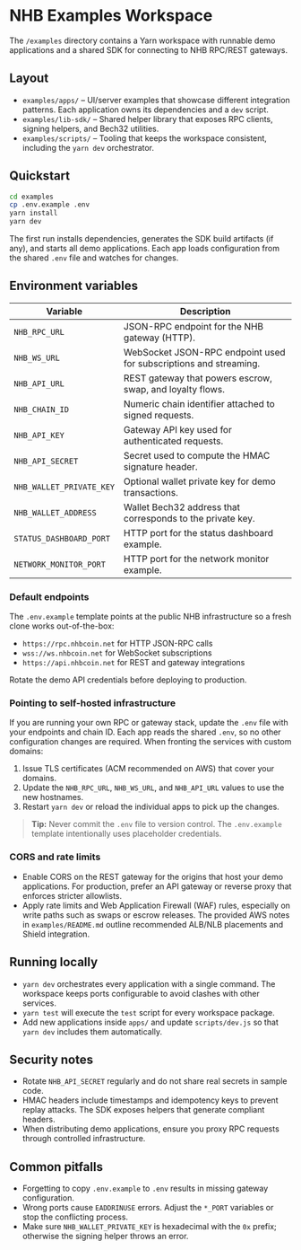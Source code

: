 # NHB Examples Workspace

The `/examples` directory contains a Yarn workspace with runnable demo applications and a shared SDK for connecting to NHB RPC/REST gateways.

## Layout

- `examples/apps/` – UI/server examples that showcase different integration patterns. Each application owns its dependencies and a `dev` script.
- `examples/lib-sdk/` – Shared helper library that exposes RPC clients, signing helpers, and Bech32 utilities.
- `examples/scripts/` – Tooling that keeps the workspace consistent, including the `yarn dev` orchestrator.

## Quickstart

```bash
cd examples
cp .env.example .env
yarn install
yarn dev
```

The first run installs dependencies, generates the SDK build artifacts (if any), and starts all demo applications. Each app loads configuration from the shared `.env` file and watches for changes.

## Environment variables

| Variable | Description |
| --- | --- |
| `NHB_RPC_URL` | JSON-RPC endpoint for the NHB gateway (HTTP). |
| `NHB_WS_URL` | WebSocket JSON-RPC endpoint used for subscriptions and streaming. |
| `NHB_API_URL` | REST gateway that powers escrow, swap, and loyalty flows. |
| `NHB_CHAIN_ID` | Numeric chain identifier attached to signed requests. |
| `NHB_API_KEY` | Gateway API key used for authenticated requests. |
| `NHB_API_SECRET` | Secret used to compute the HMAC signature header. |
| `NHB_WALLET_PRIVATE_KEY` | Optional wallet private key for demo transactions. |
| `NHB_WALLET_ADDRESS` | Wallet Bech32 address that corresponds to the private key. |
| `STATUS_DASHBOARD_PORT` | HTTP port for the status dashboard example. |
| `NETWORK_MONITOR_PORT` | HTTP port for the network monitor example. |

### Default endpoints

The `.env.example` template points at the public NHB infrastructure so a fresh clone works out-of-the-box:

- `https://rpc.nhbcoin.net` for HTTP JSON-RPC calls
- `wss://ws.nhbcoin.net` for WebSocket subscriptions
- `https://api.nhbcoin.net` for REST and gateway integrations

Rotate the demo API credentials before deploying to production.

### Pointing to self-hosted infrastructure

If you are running your own RPC or gateway stack, update the `.env` file with your endpoints and chain ID. Each app reads the shared `.env`, so no other configuration changes are required. When fronting the services with custom domains:

1. Issue TLS certificates (ACM recommended on AWS) that cover your domains.
2. Update the `NHB_RPC_URL`, `NHB_WS_URL`, and `NHB_API_URL` values to use the new hostnames.
3. Restart `yarn dev` or reload the individual apps to pick up the changes.

> **Tip:** Never commit the `.env` file to version control. The `.env.example` template intentionally uses placeholder credentials.

### CORS and rate limits

- Enable CORS on the REST gateway for the origins that host your demo applications. For production, prefer an API gateway or reverse proxy that enforces stricter allowlists.
- Apply rate limits and Web Application Firewall (WAF) rules, especially on write paths such as swaps or escrow releases. The provided AWS notes in `examples/README.md` outline recommended ALB/NLB placements and Shield integration.

## Running locally

- `yarn dev` orchestrates every application with a single command. The workspace keeps ports configurable to avoid clashes with other services.
- `yarn test` will execute the `test` script for every workspace package.
- Add new applications inside `apps/` and update `scripts/dev.js` so that `yarn dev` includes them automatically.

## Security notes

- Rotate `NHB_API_SECRET` regularly and do not share real secrets in sample code.
- HMAC headers include timestamps and idempotency keys to prevent replay attacks. The SDK exposes helpers that generate compliant headers.
- When distributing demo applications, ensure you proxy RPC requests through controlled infrastructure.

## Common pitfalls

- Forgetting to copy `.env.example` to `.env` results in missing gateway configuration.
- Wrong ports cause `EADDRINUSE` errors. Adjust the `*_PORT` variables or stop the conflicting process.
- Make sure `NHB_WALLET_PRIVATE_KEY` is hexadecimal with the `0x` prefix; otherwise the signing helper throws an error.
